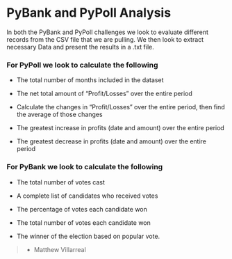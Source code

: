 # PyBank and PyPoll Analysis

In both the PyBank and PyPoll challenges we look to evaluate different records from the CSV file that we are pulling. We then look to extract necessary Data and present the results in a .txt file.

### For PyPoll we look to calculate the following

* The total number of months included in the dataset

* The net total amount of “Profit/Losses” over the entire period

* Calculate the changes in “Profit/Losses” over the entire period, then find the average of those changes

* The greatest increase in profits (date and amount) over the entire period

* The greatest decrease in profits (date and amount) over the entire period

### For PyBank we look to calculate the following

* The total number of votes cast

* A complete list of candidates who received votes

* The percentage of votes each candidate won

* The total number of votes each candidate won

* The winner of the election based on popular vote.

>- Matthew Villarreal
